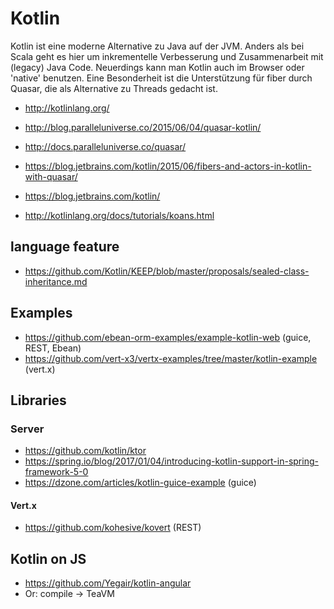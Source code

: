 # Kotlin

Kotlin ist eine moderne Alternative zu Java auf der JVM. Anders als bei Scala geht es hier um inkrementelle Verbesserung und Zusammenarbeit mit (legacy) Java Code. Neuerdings kann man Kotlin auch im Browser oder 'native' benutzen. Eine Besonderheit ist die Unterstützung für fiber durch Quasar, die als Alternative zu Threads gedacht ist.

* http://kotlinlang.org/
* http://blog.paralleluniverse.co/2015/06/04/quasar-kotlin/
* http://docs.paralleluniverse.co/quasar/
* https://blog.jetbrains.com/kotlin/2015/06/fibers-and-actors-in-kotlin-with-quasar/
* https://blog.jetbrains.com/kotlin/ 

* http://kotlinlang.org/docs/tutorials/koans.html

## language feature

* https://github.com/Kotlin/KEEP/blob/master/proposals/sealed-class-inheritance.md

## Examples

* https://github.com/ebean-orm-examples/example-kotlin-web (guice, REST, Ebean)
* https://github.com/vert-x3/vertx-examples/tree/master/kotlin-example (vert.x)

## Libraries

### Server

* https://github.com/kotlin/ktor
* https://spring.io/blog/2017/01/04/introducing-kotlin-support-in-spring-framework-5-0
* https://dzone.com/articles/kotlin-guice-example (guice)

#### Vert.x

* https://github.com/kohesive/kovert (REST)

## Kotlin on JS

* https://github.com/Yegair/kotlin-angular
* Or: compile -> TeaVM
